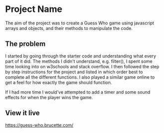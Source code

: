 # Project Name

The aim of the project was to create a Guess Who game using javascript arrays and objects, and their methods to manipulate the code. 

## The problem

I started by going through the starter code and understanding what every part of it did. The methods I didn't understand, e.g. filter(), I spent some time looking into on w3schools and stack overflow.
I then followed the step by step instructions for the project and listed in which order best to complete all the different functions. I also played a similar game online to get a feel for how exactly the game should function. 

If I had more time I would've attempted to add a timer and some sound effects for when the player wins the game. 

## View it live

https://guess-who.brucette.com/
